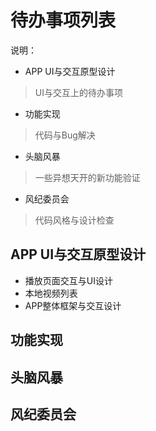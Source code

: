 # 待办事项列表
说明：
- APP UI与交互原型设计
> UI与交互上的待办事项
- 功能实现
> 代码与Bug解决
- 头脑风暴
> 一些异想天开的新功能验证
- 风纪委员会
> 代码风格与设计检查

## APP UI与交互原型设计
- 播放页面交互与UI设计
- 本地视频列表
- APP整体框架与交互设计

## 功能实现


## 头脑风暴


## 风纪委员会
